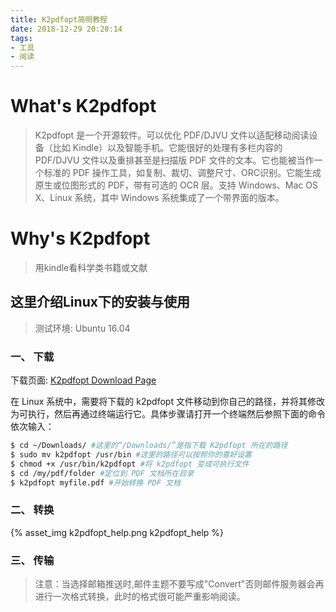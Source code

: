 ```yaml
---
title: K2pdfopt简明教程 
date: 2018-12-29 20:20:14
tags:
- 工具
- 阅读
---
```


# What's K2pdfopt

> K2pdfopt 是一个开源软件。可以优化 PDF/DJVU 文件以适配移动阅读设备（比如 Kindle）以及智能手机。它能很好的处理有多栏内容的 PDF/DJVU 文件以及重排甚至是扫描版 PDF 文件的文本。它也能被当作一个标准的 PDF 操作工具，如复制、裁切、调整尺寸、ORC识别。它能生成原生或位图形式的 PDF，带有可选的 OCR 层。支持 Windows、Mac OS X、Linux 系统，其中 Windows 系统集成了一个带界面的版本。

# Why's K2pdfopt

> 用kindle看科学类书籍或文献


## 这里介绍Linux下的安装与使用

> 测试环境: Ubuntu 16.04

### 一、 下载

下载页面: [K2pdfopt Download Page]("http://www.willus.com/k2pdfopt/download/")

在 Linux 系统中，需要将下载的 k2pdfopt 文件移动到你自己的路径，并将其修改为可执行，然后再通过终端运行它。具体步骤请打开一个终端然后参照下面的命令依次输入：
~~~bash
$ cd ~/Downloads/ #这里的“/Downloads/”是指下载 K2pdfopt 所在的路径
$ sudo mv k2pdfopt /usr/bin #这里的路径可以按照你的喜好设置
$ chmod +x /usr/bin/k2pdfopt #将 k2pdfopt 变成可执行文件
$ cd /my/pdf/folder #定位到 PDF 文档所在目录
$ k2pdfopt myfile.pdf #开始转换 PDF 文档
~~~
### 二、 转换
{% asset_img k2pdfopt_help.png k2pdfopt_help %}

### 三、 传输

> 注意：当选择邮箱推送时,邮件主题不要写成"Convert"否则邮件服务器会再进行一次格式转换，此时的格式很可能严重影响阅读。 

